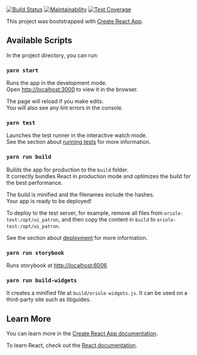 [![Build Status](https://travis-ci.org/jhu-sheridan-libraries/ui-oriole-patron.svg?branch=master)](https://travis-ci.org/jhu-sheridan-libraries/ui-oriole-patron)
[![Maintainability](https://api.codeclimate.com/v1/badges/caf089112f829329a4f6/maintainability)](https://codeclimate.com/github/jhu-sheridan-libraries/ui-oriole-patron/maintainability)
[![Test Coverage](https://api.codeclimate.com/v1/badges/caf089112f829329a4f6/test_coverage)](https://codeclimate.com/github/jhu-sheridan-libraries/ui-oriole-patron/test_coverage)

This project was bootstrapped with [Create React App](https://github.com/facebook/create-react-app).

## Available Scripts

In the project directory, you can run:

### `yarn start`

Runs the app in the development mode.<br>
Open [http://localhost:3000](http://localhost:3000) to view it in the browser.

The page will reload if you make edits.<br>
You will also see any lint errors in the console.

### `yarn test`

Launches the test runner in the interactive watch mode.<br>
See the section about [running tests](https://facebook.github.io/create-react-app/docs/running-tests) for more information.

### `yarn run build`

Builds the app for production to the `build` folder.<br>
It correctly bundles React in production mode and optimizes the build for the best performance.

The build is minified and the filenames include the hashes.<br>
Your app is ready to be deployed!

To deploy to the test server, for example, remove all files from `oriole-test:/opt/ui_patron`, and then copy the content in `build` to `oriole-test:/opt/ui_patron`. 

See the section about [deployment](https://facebook.github.io/create-react-app/docs/deployment) for more information.

### `yarn run storybook`

Runs storybook at [http://localhost:6006](http://localhost:6006)

### `yarn run build-widgets`

It creates a minified file at `build/oriole-widgets.js`. It can be used on a third-party site such as libguides. 

## Learn More

You can learn more in the [Create React App documentation](https://facebook.github.io/create-react-app/docs/getting-started).

To learn React, check out the [React documentation](https://reactjs.org/).

